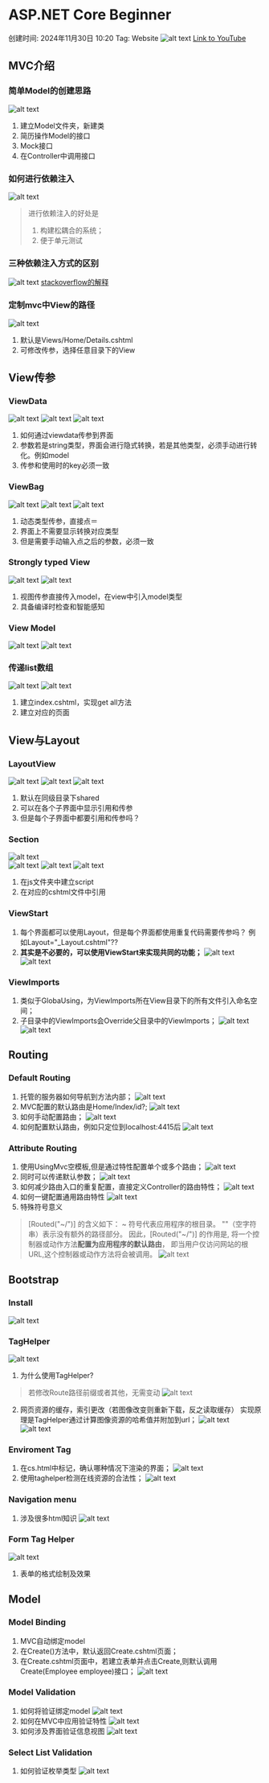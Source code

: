 # ASP.NET Core Beginner

创建时间: 2024年11月30日 10:20
Tag: Website
![alt text](assets/63.png)
[Link to YouTube](https://youtu.be/4IgC2Q5-yDE?si=rIYRFqTV-4lOw_fK)

##  MVC介绍
###    简单Model的创建思路
![alt text](assets/1.png)
1. 建立Model文件夹，新建类
2. 简历操作Model的接口
3. Mock接口
4. 在Controller中调用接口
###    如何进行依赖注入
![alt text](assets/3.png)
>进行依赖注入的好处是
>1. 构建松耦合的系统；
>2. 便于单元测试
###    三种依赖注入方式的区别
![alt text](assets/2.png)
[stackoverflow的解释](https://stackoverflow.com/questions/38138100/addtransient-addscoped-and-addsingleton-services-differences)
###    定制mvc中View的路径
![alt text](assets/68.jpg)    
1. 默认是Views/Home/Details.cshtml
2. 可修改传参，选择任意目录下的View
##  View传参
###    ViewData
![alt text](assets/67.jpg)
![alt text](assets/64.jpg)
![alt text](assets/66.jpg)
1. 如何通过viewdata传参到界面
2. 参数若是string类型，界面会进行隐式转换，若是其他类型，必须手动进行转化。例如model
3. 传参和使用时的key必须一致
###    ViewBag
![alt text](assets/70.jpg)
![alt text](assets/71.jpg) 
![alt text](assets/72.jpg)
1. 动态类型传参，直接点＝
2. 界面上不需要显示转换对应类型
3. 但是需要手动输入点之后的参数，必须一致
###    Strongly typed View
![alt text](assets/73.jpg) 
![alt text](assets/74.jpg)
1. 视图传参直接传入modeI，在view中引入model类型
2. 具备编译时检查和智能感知
###    View Model
![alt text](assets/77.jpg) 
![alt text](assets/76.jpg)
###    传递list数组
![alt text](assets/78.jpg) 
![alt text](assets/81.jpg)
1. 建立index.cshtml，实现get all方法
2. 建立对应的页面
## View与Layout
### LayoutView
![alt text](assets/83.jpg) 
![alt text](assets/79.jpg) 
![alt text](assets/82.jpg)
1. 默认在同级目录下shared
2. 可以在各个子界面中显示引用和传参
3. 但是每个子界面中都要引用和传参吗？
### Section
![alt text](assets/85.jpg)     
![alt text](assets/86.jpg) 
![alt text](assets/87.jpg) 
![alt text](assets/84.jpg)    
1. 在js文件夹中建立script
2. 在对应的cshtml文件中引用
### ViewStart
1. 每个界面都可以使用Layout，但是每个界面都使用重复代码需要传参吗？
例如Layout="_Layout.cshtml"??
1. **其实是不必要的，可以使用ViewStart来实现共同的功能；**
![alt text](assets/88.PNG)
![alt text](assets/89.png)
### ViewImports
1. 类似于GlobaUsing，为ViewImports所在View目录下的所有文件引入命名空间；
2. 子目录中的ViewImports会Override父目录中的ViewImports；
![alt text](assets/90.png)
![alt text](assets/91.png)

##  Routing
### Default Routing
1. 托管的服务器如何导航到方法内部；
![alt text](assets/92.png)
2. MVC配置的默认路由是Home/Index/id?;
![alt text](assets/93.png)
3. 如何手动配置路由；
![alt text](assets/94.png)
4. 如何配置默认路由，例如只定位到localhost:4415后
![alt text](assets/95.png)
### Attribute Routing
1. 使用UsingMvc空模板,但是通过特性配置单个或多个路由；
![alt text](assets/96.png)
2. 同时可以传递默认参数；
![alt text](assets/97.png)
3. 如何减少路由入口的重复配置，直接定义Controller的路由特性；
![alt text](assets/98.png)
4. 如何一键配置通用路由特性
![alt text](assets/100.png)
5. 特殊符号意义
>[Routed("~/")] 的含义如下：
~ 符号代表应用程序的根目录。
""（空字符串）表示没有额外的路径部分。
因此，[Routed("~/")] 的作用是,
将一个控制器或动作方法**配置为应用程序的默认路由**，
即当用户仅访问网站的根URL,这个控制器或动作方法将会被调用。
![alt text](assets/99.png)


## Bootstrap
### Install
![alt text](assets/101.png)
### TagHelper
![alt text](assets/102.png)
1. 为什么使用TagHelper?
>若修改Route路径前缀或者其他，无需变动
![alt text](assets/103.png)
2. 网页资源的缓存，索引更改（若图像改变则重新下载，反之读取缓存）
实现原理是TagHelper通过计算图像资源的哈希值并附加到url；
![alt text](assets/104.png)
![alt text](assets/105.png)

### Enviroment Tag
1. 在cs.html中标记，确认哪种情况下渲染的界面；
![alt text](assets/106.png)
2. 使用taghelper检测在线资源的合法性；
![alt text](assets/107.png)

### Navigation menu
1. 涉及很多html知识
![alt text](assets/108.png)

### Form Tag Helper
![alt text](assets/109.png)
1. 表单的格式绘制及效果

## Model
### Model Binding
1. MVC自动绑定model
2. 在Create()方法中，默认返回Create.cshtml页面；
3. 在Create.cshtml页面中，若建立表单并点击Create,则默认调用Create(Employee employee)接口；
![alt text](assets/110.png)
### Model Validation
1. 如何将验证绑定model
![alt text](assets/111.png)
2. 如何在MVC中应用验证特性
![alt text](assets/112.png)
3. 如何涉及界面验证信息视图
![alt text](assets/113.png)
### Select List Validation 
1. 如何验证枚举类型
![alt text](assets/114.png)